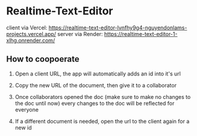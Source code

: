 # Realtime-Text-Editor

client via Vercel: https://realtime-text-editor-lvnfhy9g4-nguyendonlams-projects.vercel.app/
server via Render: https://realtime-text-editor-1-xlhg.onrender.com/

## How to coopoerate
1. Open a client URL, the app will automatically adds an id into it's url
2. Copy the new URL of the document, then give it to a collaborator
3. Once collaborators opened the doc (make sure to make no changes to the doc until now) every changes to the doc will be reflected for everyone

4. If a different document is needed, open the url to the client again for a new id
